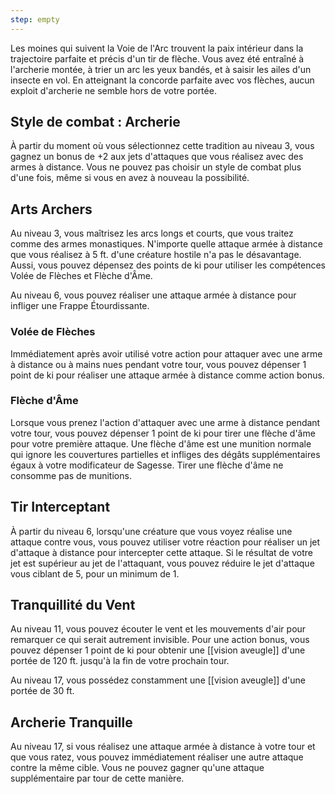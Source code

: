 ```yaml
---
step: empty
---
```

Les moines qui suivent la Voie de l'Arc trouvent la paix intérieur dans la trajectoire parfaite et précis d'un tir de flèche. Vous avez été entraîné à l'archerie montée, à trier un arc les yeux bandés, et à saisir les ailes d'un insecte en vol. En atteignant la concorde parfaite avec vos flèches, aucun exploit d'archerie ne semble hors de votre portée.

## Style de combat : Archerie

À partir du moment où vous sélectionnez cette tradition au niveau 3, vous gagnez un bonus de +2 aux jets d'attaques que vous réalisez avec des armes à distance. Vous ne pouvez pas choisir un style de combat plus d'une fois, même si vous en avez à nouveau la possibilité.

## Arts Archers

Au niveau 3, vous maîtrisez les arcs longs et courts, que vous traitez comme des armes monastiques. N'importe quelle attaque armée à distance que vous réalisez à 5 ft. d'une créature hostile n'a pas le désavantage. Aussi, vous pouvez dépensez des points de ki pour utiliser les compétences Volée de Flèches et Flèche d'Âme.

Au niveau 6, vous pouvez réaliser une attaque armée à distance pour infliger une Frappe Étourdissante.

### Volée de Flèches

Immédiatement après avoir utilisé votre action pour attaquer avec une arme à distance ou à mains nues pendant votre tour, vous pouvez dépenser 1 point de ki pour réaliser une attaque armée à distance comme action bonus.

### Flèche d'Âme

Lorsque vous prenez l'action d'attaquer avec une arme à distance pendant votre tour, vous pouvez dépenser 1 point de ki pour tirer une flèche d'âme pour votre première attaque. Une flèche d'âme est une munition normale qui ignore les couvertures partielles et infliges des dégâts supplémentaires égaux à votre modificateur de Sagesse. Tirer une flèche d'âme ne consomme pas de munitions.

## Tir Interceptant

À partir du niveau 6, lorsqu'une créature que vous voyez réalise une attaque contre vous, vous pouvez utiliser votre réaction pour réaliser un jet d'attaque à distance pour intercepter cette attaque. Si le résultat de votre jet est supérieur au jet de l'attaquant, vous pouvez réduire le jet d'attaque vous ciblant de 5, pour un minimum de 1. 


## Tranquillité du Vent

Au niveau 11, vous pouvez écouter le vent et les mouvements d'air pour remarquer ce qui serait autrement invisible. Pour une action bonus, vous pouvez dépenser 1 point de ki pour obtenir une [[vision aveugle]] d'une portée de 120 ft. jusqu'à la fin de votre prochain tour.

Au niveau 17, vous possédez constamment une [[vision aveugle]] d'une portée de 30 ft.

## Archerie Tranquille

Au niveau 17, si vous réalisez une attaque armée à distance à votre tour et que vous ratez, vous pouvez immédiatement réaliser une autre attaque contre la même cible. Vous ne pouvez gagner qu'une attaque supplémentaire par tour de cette manière.
